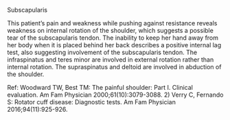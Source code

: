 Subscapularis

This patient’s pain and weakness while pushing against resistance reveals weakness on internal rotation of the shoulder, which suggests a possible tear of the subscapularis tendon. The inability to keep her hand away from her body when it is placed behind her back describes a positive internal lag test, also suggesting involvement of the subscapularis tendon. The infraspinatus and teres minor are involved in external rotation rather than internal rotation. The supraspinatus and deltoid are involved in abduction of the shoulder.

Ref: Woodward TW, Best TM: The painful shoulder: Part I. Clinical evaluation. Am Fam Physician 2000;61(10):3079-3088.  2) Verry C, Fernando S: Rotator cuff disease: Diagnostic tests. Am Fam Physician 2016;94(11):925-926.